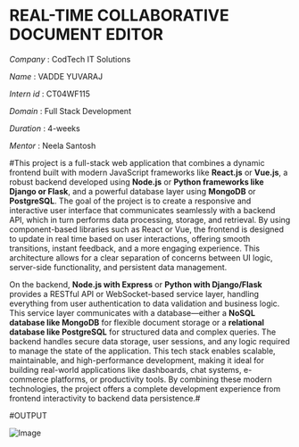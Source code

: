 # REAL-TIME COLLABORATIVE DOCUMENT EDITOR

*Company* : CodTech IT Solutions

*Name* :  VADDE YUVARAJ

*Intern id* : CT04WF115

*Domain* : Full Stack Development

*Duration* : 4-weeks

*Mentor* : Neela Santosh

#This project is a full-stack web application that combines a dynamic frontend built with modern JavaScript frameworks like **React.js** or **Vue.js**, a robust backend developed using **Node.js** or **Python frameworks like Django or Flask**, and a powerful database layer using **MongoDB** or **PostgreSQL**. The goal of the project is to create a responsive and interactive user interface that communicates seamlessly with a backend API, which in turn performs data processing, storage, and retrieval. By using component-based libraries such as React or Vue, the frontend is designed to update in real time based on user interactions, offering smooth transitions, instant feedback, and a more engaging experience. This architecture allows for a clear separation of concerns between UI logic, server-side functionality, and persistent data management.

On the backend, **Node.js with Express** or **Python with Django/Flask** provides a RESTful API or WebSocket-based service layer, handling everything from user authentication to data validation and business logic. This service layer communicates with a database—either a **NoSQL database like MongoDB** for flexible document storage or a **relational database like PostgreSQL** for structured data and complex queries. The backend handles secure data storage, user sessions, and any logic required to manage the state of the application. This tech stack enables scalable, maintainable, and high-performance development, making it ideal for building real-world applications like dashboards, chat systems, e-commerce platforms, or productivity tools. By combining these modern technologies, the project offers a complete development experience from frontend interactivity to backend data persistence.#

#OUTPUT

![Image](https://github.com/user-attachments/assets/4746df5a-7f6f-4edb-a233-abd6ee71414e)
